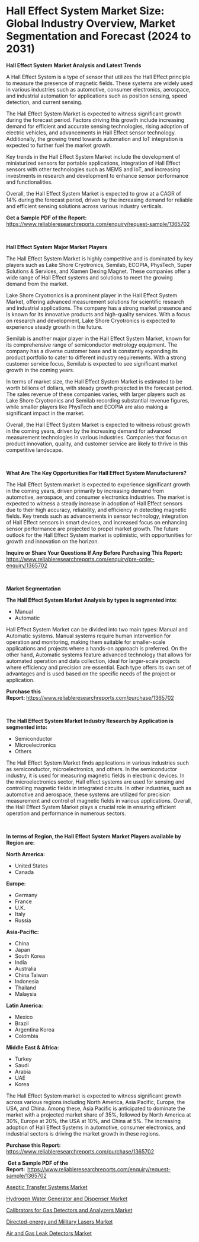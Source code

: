 <p><h1>Hall Effect System Market Size: Global Industry Overview, Market Segmentation and Forecast (2024 to 2031)</h1></p><p><strong>Hall Effect System Market Analysis and Latest Trends</strong></p>
<p><p>A Hall Effect System is a type of sensor that utilizes the Hall Effect principle to measure the presence of magnetic fields. These systems are widely used in various industries such as automotive, consumer electronics, aerospace, and industrial automation for applications such as position sensing, speed detection, and current sensing.</p><p>The Hall Effect System Market is expected to witness significant growth during the forecast period. Factors driving this growth include increasing demand for efficient and accurate sensing technologies, rising adoption of electric vehicles, and advancements in Hall Effect sensor technology. Additionally, the growing trend towards automation and IoT integration is expected to further fuel the market growth.</p><p>Key trends in the Hall Effect System Market include the development of miniaturized sensors for portable applications, integration of Hall Effect sensors with other technologies such as MEMS and IoT, and increasing investments in research and development to enhance sensor performance and functionalities.</p><p>Overall, the Hall Effect System Market is expected to grow at a CAGR of 14% during the forecast period, driven by the increasing demand for reliable and efficient sensing solutions across various industry verticals.</p></p>
<p><strong>Get a Sample PDF of the Report:&nbsp;</strong> <a href="https://www.reliableresearchreports.com/enquiry/request-sample/1365702">https://www.reliableresearchreports.com/enquiry/request-sample/1365702</a></p>
<p>&nbsp;</p>
<p><strong>Hall Effect System Major Market Players</strong></p>
<p><p>The Hall Effect System Market is highly competitive and is dominated by key players such as Lake Shore Cryotronics, Semilab, ECOPIA, PhysTech, Super Solutions & Services, and Xiamen Dexing Magnet. These companies offer a wide range of Hall Effect systems and solutions to meet the growing demand from the market.</p><p>Lake Shore Cryotronics is a prominent player in the Hall Effect System Market, offering advanced measurement solutions for scientific research and industrial applications. The company has a strong market presence and is known for its innovative products and high-quality services. With a focus on research and development, Lake Shore Cryotronics is expected to experience steady growth in the future.</p><p>Semilab is another major player in the Hall Effect System Market, known for its comprehensive range of semiconductor metrology equipment. The company has a diverse customer base and is constantly expanding its product portfolio to cater to different industry requirements. With a strong customer service focus, Semilab is expected to see significant market growth in the coming years.</p><p>In terms of market size, the Hall Effect System Market is estimated to be worth billions of dollars, with steady growth projected in the forecast period. The sales revenue of these companies varies, with larger players such as Lake Shore Cryotronics and Semilab recording substantial revenue figures, while smaller players like PhysTech and ECOPIA are also making a significant impact in the market.</p><p>Overall, the Hall Effect System Market is expected to witness robust growth in the coming years, driven by the increasing demand for advanced measurement technologies in various industries. Companies that focus on product innovation, quality, and customer service are likely to thrive in this competitive landscape.</p></p>
<p>&nbsp;</p>
<p><strong>What Are The Key Opportunities For Hall Effect System Manufacturers?</strong></p>
<p><p>The Hall Effect System market is expected to experience significant growth in the coming years, driven primarily by increasing demand from automotive, aerospace, and consumer electronics industries. The market is expected to witness a steady increase in adoption of Hall Effect sensors due to their high accuracy, reliability, and efficiency in detecting magnetic fields. Key trends such as advancements in sensor technology, integration of Hall Effect sensors in smart devices, and increased focus on enhancing sensor performance are projected to propel market growth. The future outlook for the Hall Effect System market is optimistic, with opportunities for growth and innovation on the horizon.</p></p>
<p><strong>Inquire or Share Your Questions If Any Before Purchasing This Report:</strong> <a href="https://www.reliableresearchreports.com/enquiry/pre-order-enquiry/1365702">https://www.reliableresearchreports.com/enquiry/pre-order-enquiry/1365702</a></p>
<p>&nbsp;</p>
<p><strong>Market Segmentation</strong></p>
<p><strong>The Hall Effect System Market Analysis by types is segmented into:</strong></p>
<p><ul><li>Manual</li><li>Automatic</li></ul></p>
<p><p>Hall Effect System Market can be divided into two main types: Manual and Automatic systems. Manual systems require human intervention for operation and monitoring, making them suitable for smaller-scale applications and projects where a hands-on approach is preferred. On the other hand, Automatic systems feature advanced technology that allows for automated operation and data collection, ideal for larger-scale projects where efficiency and precision are essential. Each type offers its own set of advantages and is used based on the specific needs of the project or application.</p></p>
<p><strong>Purchase this Report:&nbsp;</strong><a href="https://www.reliableresearchreports.com/purchase/1365702">https://www.reliableresearchreports.com/purchase/1365702</a></p>
<p>&nbsp;</p>
<p><strong>The Hall Effect System Market Industry Research by Application is segmented into:</strong></p>
<p><ul><li>Semiconductor</li><li>Microelectronics</li><li>Others</li></ul></p>
<p><p>The Hall Effect System Market finds applications in various industries such as semiconductor, microelectronics, and others. In the semiconductor industry, it is used for measuring magnetic fields in electronic devices. In the microelectronics sector, Hall effect systems are used for sensing and controlling magnetic fields in integrated circuits. In other industries, such as automotive and aerospace, these systems are utilized for precision measurement and control of magnetic fields in various applications. Overall, the Hall Effect System Market plays a crucial role in ensuring efficient operation and performance in numerous sectors.</p></p>
<p>&nbsp;</p>
<p><strong>In terms of Region, the Hall Effect System Market Players available by Region are:</strong></p>
<p>
    <p> <strong> North America: </strong>
        <ul>
            <li>United States</li>
            <li>Canada</li>
        </ul>
        </p> 
    <p> <strong> Europe: </strong>
        <ul>
            <li>Germany</li>
            <li>France</li>
            <li>U.K.</li>
            <li>Italy</li>
            <li>Russia</li>
        </ul>
        </p> 
    <p> <strong> Asia-Pacific: </strong>
        <ul>
            <li>China</li>
            <li>Japan</li>
            <li>South Korea</li>
            <li>India</li>
            <li>Australia</li>
            <li>China Taiwan</li>
            <li>Indonesia</li>
            <li>Thailand</li>
            <li>Malaysia</li>
        </ul>
        </p> 
    <p> <strong> Latin America: </strong>
        <ul>
            <li>Mexico</li>
            <li>Brazil</li>
            <li>Argentina Korea</li>
            <li>Colombia</li>
        </ul>
        </p> 
    <p> <strong> Middle East & Africa: </strong>
        <ul>
            <li>Turkey</li>
            <li>Saudi</li>
            <li>Arabia</li>
            <li>UAE</li>
            <li>Korea</li>
        </ul>
    </p>
    </p>
<p><p>The Hall Effect System market is expected to witness significant growth across various regions including North America, Asia Pacific, Europe, the USA, and China. Among these, Asia Pacific is anticipated to dominate the market with a projected market share of 35%, followed by North America at 30%, Europe at 20%, the USA at 10%, and China at 5%. The increasing adoption of Hall Effect Systems in automotive, consumer electronics, and industrial sectors is driving the market growth in these regions.</p></p>
<p><strong>Purchase this Report: </strong><a href="https://www.reliableresearchreports.com/purchase/1365702">https://www.reliableresearchreports.com/purchase/1365702</a></p>
<p>&nbsp;<strong>Get a Sample PDF of the Report:&nbsp;&nbsp;</strong><a href="https://www.reliableresearchreports.com/enquiry/request-sample/1365702">https://www.reliableresearchreports.com/enquiry/request-sample/1365702</a></p>
<p><strong></strong></p>
<p><p><a href="https://medium.com/@nicolabailey67/aseptic-transfer-systems-market-analysis-and-sze-forecasted-for-period-from-2024-to-2031-0b23a40f7396">Aseptic Transfer Systems Market</a></p><p><a href="https://medium.com/@nicolabailey67/decoding-hydrogen-water-generator-and-dispenser-market-metrics-market-share-trends-and-growth-0d4eb2d1a445">Hydrogen Water Generator and Dispenser Market</a></p><p><a href="https://medium.com/@nicolabailey67/calibrators-for-gas-detectors-and-analyzers-market-insight-market-trends-growth-forecasted-from-975da5a85a39">Calibrators for Gas Detectors and Analyzers Market</a></p><p><a href="https://medium.com/@nicolabailey67/directed-energy-and-military-lasers-market-insights-into-market-cagr-market-trends-and-growth-1fe290ad9779">Directed-energy and Military Lasers Market</a></p><p><a href="https://medium.com/@nicolabailey67/air-and-gas-leak-detectors-market-trends-and-market-analysis-forecasted-for-period-2024-2031-ebdf5bf8c9e3">Air and Gas Leak Detectors Market</a></p></p>